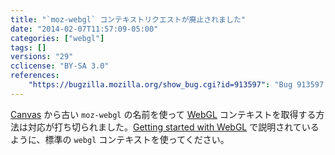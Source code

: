 ```yaml
---
title: "`moz-webgl` コンテキストリクエストが廃止されました"
date: "2014-02-07T11:57:09-05:00"
categories: ["webgl"]
tags: []
versions: "29"
cclicense: "BY-SA 3.0"
references:
    "https://bugzilla.mozilla.org/show_bug.cgi?id=913597": "Bug 913597 – Remove support for \'moz-webgl\' context requests"
---
```

[Canvas](https://developer.mozilla.org/ja/docs/HTML/Canvas) から古い `moz-webgl` の名前を使って [WebGL](https://developer.mozilla.org/ja/docs/Web/WebGL) コンテキストを取得する方法は対応が打ち切られました。[Getting started with WebGL](https://developer.mozilla.org/ja/docs/Web/WebGL/Getting_started_with_WebGL#Creating_a_WebGL.C2.A0context) で説明されているように、標準の `webgl` コンテキストを使ってください。
